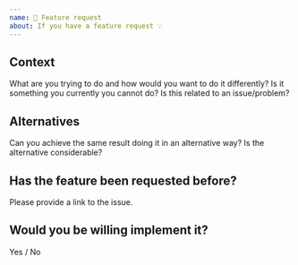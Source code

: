 ```yaml
---
name: 🚀 Feature request
about: If you have a feature request 💡
---
```


## Context

What are you trying to do and how would you want to do it differently? Is it something you currently you cannot do? Is this related to an issue/problem?

## Alternatives

Can you achieve the same result doing it in an alternative way? Is the alternative considerable?

## Has the feature been requested before?

Please provide a link to the issue.

## Would you be willing implement it?

Yes / No